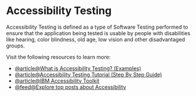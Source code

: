 # Accessibility Testing

Accessibility Testing is defined as a type of Software Testing performed to ensure that the application being tested is usable by people with disabilities like hearing, color blindness, old age, low vision and other disadvantaged groups.

Visit the following resources to learn more:

- [@article@What is Accessibility Testing? (Examples)](https://www.guru99.com/accessibility-testing.html)
- [@article@Accessibility Testing Tutorial (Step By Step Guide)](https://www.softwaretestinghelp.com/what-is-web-accessibility-testing/)
- [@article@IBM Accessibility Toolkit](https://www.ibm.com/able/)
- [@feed@Explore top posts about Accessibility](https://app.daily.dev/tags/accessibility?ref=roadmapsh)
